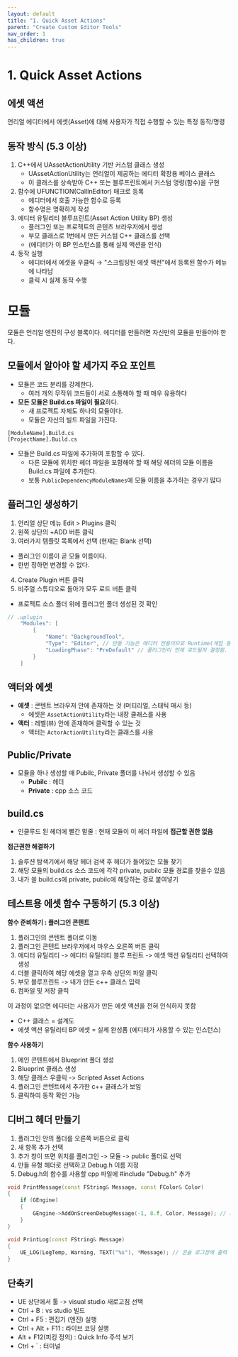 ```yaml
---
layout: default
title: "1. Quick Asset Actions"
parent: "Create Custom Editor Tools"
nav_order: 1
has_children: true
---
```


# 1. Quick Asset Actions
## 에셋 액션
언리얼 에디터에서 에셋(Asset)에 대해 사용자가 직접 수행할 수 있는 특정 동작/명령

## 동작 방식 (5.3 이상)
1. C++에서 UAssetActionUtility 기반 커스텀 클래스 생성
   - UAssetActionUtility는 언리얼이 제공하는 에디터 확장용 베이스 클래스
   - 이 클래스를 상속받아 C++ 또는 블루프린트에서 커스텀 명령(함수)을 구현
2. 함수에 UFUNCTION(CallInEditor) 매크로 등록
   - 에디터에서 호출 가능한 함수로 등록
   - 함수명은 명확하게 작성
3. 에디터 유틸리티 블루프린트(Asset Action Utility BP) 생성
   - 플러그인 또는 프로젝트의 콘텐츠 브라우저에서 생성
   - 부모 클래스로 1번에서 만든 커스텀 C++ 클래스를 선택
   - (에디터가 이 BP 인스턴스를 통해 실제 액션을 인식)
4. 동작 실행
   - 에디터에서 에셋을 우클릭 → "스크립팅된 에셋 액션"에서 등록된 함수가 메뉴에 나타남
   - 클릭 시 실제 동작 수행

# 모듈
모듈은 언리얼 엔진의 구성 블록이다.
에디터를 만들려면 자신만의 모듈을 만들어야 한다.

## 모듈에서 알아야 할 세가지 주요 포인트

- 모듈은 코드 분리를 강제한다.
    - 여러 개의 무작위 코드들이 서로 소통해야 할 때 매우 유용하다
- **모든 모듈은 Build.cs 파일이 필요**하다.
  -  새 프로젝트 자체도 하나의 모듈이다.
  -  모듈은 자신의 빌드 파일을 가진다.
```
[ModuleName].Build.cs
[ProjectName].Build.cs
```
- 모듈은 Build.cs 파일에 추가하여 포함할 수 있다.
  - 다른 모듈에 위치한 헤더 파일을 포함해야 할 때 해당 헤더의 모듈 이름을 Build.cs 파일에 추가한다.
  - 보통  `PublicDependencyModuleNames`에 모듈 이름을 추가하는 경우가 많다

## 플러그인 생성하기
1. 언리얼 상단 메뉴  Edit > Plugins 클릭
2. 왼쪽 상단의 +ADD 버튼 클릭
3. 여러가지 템플릿 목록에서 선택 (현재는 Blank 선택)
  - 플러그인 이름이 곧 모듈 이름이다.
  - 한번 정하면 변경할 수 없다.
4. Create Plugin 버튼 클릭
5. 비주얼 스튜디오로 돌아가 모두 로드 버튼 클릭
- 프로젝트 소스 폴더 위에 플러그인 폴더 생성된 것 확인

```c++
// .uplugin
	"Modules": [
		{
			"Name": "BackgroundTool",
			"Type": "Editor", // 만들 기능은 에디터 전용이므로 Runtime(게임 동작시 실행되는 타입) -> Editor로 변경
			"LoadingPhase": "PreDefault" // 플러그인이 언제 로드될지 결정함. PreDefault: 게임 모듈보다 먼저 로드됨
		}
	]
```

## 액터와 에셋
- **에셋** : 콘텐트 브라우저 안에 존재하는 것 (머티리얼, 스태틱 매시 등)
  -  에셋은 `AssetActionUtility`라는 내장 클래스를 사용
- **액터** : 레벨(뷰) 안에 존재하며 클릭할 수 있는 것
  -  액터는 `ActorActionUtility`라는 클래스를 사용

## Public/Private
- 모듈을 하나 생성할 때 Pubilc, Private 폴더를 나눠서 생성할 수 있음
  - **Pubilc** : 헤더
  - **Private** : cpp 소스 코드 

## build.cs
- 인클루드 된 헤더에 빨간 밑줄 : 현재 모듈이 이 헤더 파일에 **접근할 권한 없음**

**접근권한 해결하기**  
1. 솔루션 탐색기에서 해당 헤더 검색 후 헤더가 들어있는 모듈 찾기
2. 해당 모듈의 build.cs 소스 코드에 각각 private, pubilc 모듈 경로를 찾을수 있음
3. 내가 쓸 build.cs에 private, pubilc에 해당하는 경로 붙여넣기

## 테스트용 에셋 함수 구동하기 (5.3 이상)
**함수 준비하기 : 플러그인 콘텐트**
1. 플러그인의 콘텐트 폴더로 이동
2. 플러그인 콘텐트 브라우저에서 마우스 오른쪽 버튼 클릭
3. 에디터 유틸리티 -> 에디터 유틸리티 블루 프린트 -> 에셋 액션 유틸리티 선택하여 생성
4. 더블 클릭하여 해당 에셋을 열고 우측 상단의 파일 클릭
5. 부모 블루프린트 -> 내가 만든 c++ 클래스 입력
6. 컴파일 및 저장 클릭

이 과정이 없으면 에디터는 사용자가 만든 에셋 액션을 전혀 인식하지 못함
- C++ 클래스 = 설계도
- 에셋 액션 유틸리티 BP 에셋 = 실제 완성품 (에디터가 사용할 수 있는 인스턴스)

**함수 사용하기**
1. 메인 콘텐트에서 Blueprint 폴더 생성
2. Blueprint 클래스 생성
3. 해당 클래스 우클릭 -> Scripted Asset Actions
4. 플러그인 콘텐트에서 추가한 c++ 클래스가 보임
5. 클릭하여 동작 확인 가능

## 디버그 헤더 만들기
1. 플러그인 안의 폴더를 오른쪽 버튼으로 클릭
2. 새 항목 추가 선택
3. 추가 창이 뜨면 위치를 플러그인 -> 모듈 -> public 폴더로 선택
4. 만들 유형 헤더로 선택하고 Debug.h 이름 지정
5. Debug.h의 함수를 사용할 cpp 파일에 #include "Debug.h" 추가

```c++
void PrintMessage(const FString& Message, const FColor& Color)
{
	if (GEngine)
	{
		GEngine->AddOnScreenDebugMessage(-1, 8.f, Color, Message); // 화면 좌상단에 출력
	}
}

void PrintLog(const FString& Message)
{
	UE_LOG(LogTemp, Warning, TEXT("%s"), *Message); // 콘솔 로그창에 출력
}
```

## 단축키
- UE 상단에서 툴 -> visual studio 새로고침 선택
- Ctrl + B : vs studio 빌드
- Ctrl + F5 : 편집기 (엔진) 실행
- Ctrl + Alt + F11 : 라이브 코딩 실행
- Alt + F12(피킹 정의) : Quick Info 주석 보기
- Ctrl + ` : 터미널
